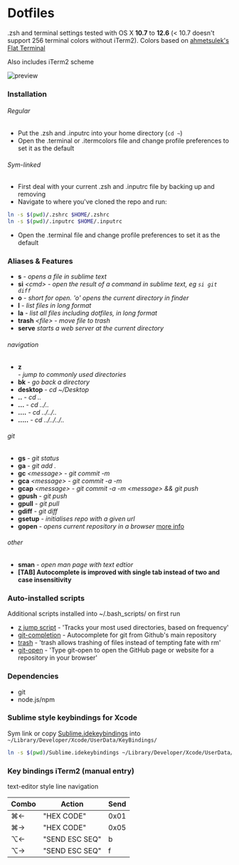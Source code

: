 Dotfiles
========

.zsh and terminal settings tested with OS X **10.7** to **12.6** (< 10.7 doesn't support 256 terminal colors without iTerm2).
Colors based on [ahmetsulek's Flat Terminal](https://github.com/ahmetsulek/flat-terminal)

Also includes iTerm2 scheme

![preview](preview.png)

### Installation
###### Regular
- Put the .zsh and .inputrc into your home directory (`cd ~`)
- Open the .terminal or .itermcolors file and change profile preferences to set it as the default


###### Sym-linked
- First deal with your current .zsh and .inputrc file by backing up and removing
- Navigate to where you've cloned the repo and run:

```bash
ln -s $(pwd)/.zshrc $HOME/.zshrc
ln -s $(pwd)/.inputrc $HOME/.inputrc
```

- Open the .terminal file and change profile preferences to set it as the default


### Aliases & Features
- **s** - *opens a file in sublime text*
- **si** *\<cmd\>* - *open the result of a command in sublime text, eg `si git diff`*
- **o** - *short for open. 'o' opens the current directory in finder* 
- **l** - *list files in long format*
- **la** - *list all files including dotfiles, in long format*
- **trash** *\<file\>* - *move file to trash*
- **serve** *starts a web server at the current directory*

###### navigation
- **z** *<search string>* - *jump to commonly used directories*
- **bk** - *go back a directory*
- **desktop** - *cd ~/Desktop*
- **..** 	- *cd ..*
- **...** 	- *cd ../..*
- **....** 	- *cd ../../..*
- **.....** - *cd ../../../..*

###### git
- **gs** - *git status*
- **ga** - *git add .*
- **gc** *\<message\>* - *git commit -m*
- **gca** *\<message\>* - *git commit -a -m*
- **gcap** *\<message\>* - *git commit -a -m \<message\> && git push*
- **gpush** - *git push*
- **gpull** - *git pull*
- **gdiff** - *git diff*
- **gsetup** *<repo-url>* - *initialises repo with a given url*
- **gopen** - *opens current repository in a browser* [more info](https://github.com/paulirish/git-open/blob/master/git-open)

###### other
- **sman** - *open man page with text edtior*
- **[TAB] Autocomplete is improved with single tab instead of two and case insensitivity**

### Auto-installed scripts

Additional scripts installed into ~/.bash_scripts/ on first run

- [z jump script](https://github.com/rupa/z) - 'Tracks your most used directories, based on frequency'
- [git-completion](https://github.com/git/git/tree/master/contrib/completion) - Autocomplete for git from Github's main repository
- [trash](https://github.com/morgant/tools-osx) - 'trash allows trashing of files instead of tempting fate with rm'
- [git-open](https://github.com/paulirish/git-open) - 'Type git-open to open the GitHub page or website for a repository in your browser'

### Dependencies
- git
- node.js/npm

### Sublime style keybindings for Xcode
Sym link or copy [Sublime.idekeybindings](Sublime.idekeybindings) into `~/Library/Developer/Xcode/UserData/KeyBindings/`

```bash
ln -s $(pwd)/Sublime.idekeybindings ~/Library/Developer/Xcode/UserData/KeyBindings/Sublime.idekeybindings
```

### Key bindings iTerm2 (manual entry)
text-editor style line navigation  

| Combo 	| Action         	| Send 	|
|-------	|----------------	|------	|
| ⌘←    	| "HEX CODE"     	| 0x01
| ⌘→    	| "HEX CODE"     	| 0x05
| ⌥←    	| "SEND ESC SEQ" 	| b
| ⌥→    	| "SEND ESC SEQ" 	| f